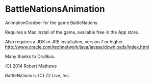 BattleNationsAnimation
======================
AnimationGrabber for the game BattleNations.

Requires a Mac install of the game, available free in the App store.

Also requires a JDK or JRE installation, version 7 or higher.
http://www.oracle.com/technetwork/java/javase/downloads/index.html

Many thanks to Drullkus.

(C) 2014 Robert Mathews

BattleNations is (C) Z2 Live, Inc.
